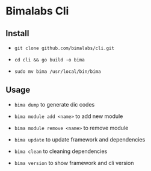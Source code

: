 # Bimalabs Cli

## Install

- `git clone github.com/bimalabs/cli.git`

- `cd cli && go build -o bima`

- `sudo mv bima /usr/local/bin/bima`

## Usage

- `bima dump` to generate dic codes

- `bima module add <name>` to add new module

- `bima module remove <name>` to remove module

- `bima update` to update framework and dependencies

- `bima clean` to cleaning dependencies

- `bima version` to show framework and cli version
